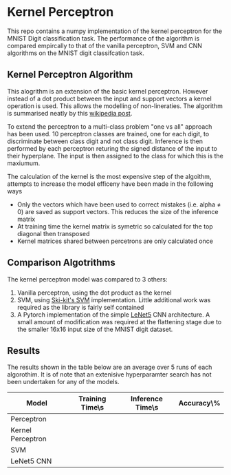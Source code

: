 # Kernel Perceptron

This repo contains a numpy implementation of the kernel perceptron for the MNIST Digit classification task. The performance of the algorithm is compared empircally to that of the vanilla perceptron, SVM and CNN algorithms on the MNIST digit classifcation task.

## Kernel Perceptron Algorithm

This alogrithm is an extension of the basic kernel perceptron. However instead of a dot product between the input and support vectors a kernel operation is used. This allows the modelling of non-lineraties. The algorithm is summarised neatly by this [wikipedia post](https://en.wikipedia.org/wiki/Kernel_perceptron).

To extend the perceptron to a multi-class problem "one vs all" approach has been used. 10 perceptron classes are trained, one for each digit, to discriminate between class digit and not class digit. Inference is then performed by each perceptron returing the signed distance of the input to their hyperplane. The input is then assigned to the class for which this is the maxiumum. 

The calculation of the kernel is the most expensive step of the algoithm, attempts to increase the model efficeny have been made in the following ways
+   Only the vectors which have been used to correct mistakes (i.e. alpha ≠ 0) are saved as support vectors. This reduces the size of the inference matrix
+   At training time the kernel matrix is symetric so calculated for the top diagonal then transposed
+   Kernel matrices shared between percetrons are only calculated once

## Comparison Algotrithms

The kernel perceptron model was compared to 3 others:
1.  Vanilla perceptron, using the dot product as the kernel
2.  SVM, using [Ski-kit's SVM](https://scikit-learn.org/stable/modules/svm.html) implementation. Little additional work was required as the library is fairly self contained
3. A Pytorch implementation of the simple [LeNet5](https://en.wikipedia.org/wiki/LeNet) CNN architecture. A small amount of modification was required at the flattening stage due to the smaller 16x16 input size of the MNIST digit dataset.

## Results

The results shown in the table below are an average over 5 runs of each algorothim. It is of note that an extenisive hyperparamter search has not been undertaken for any of the models.

| Model             | Training Time\s | Inference Time\s | Accuracy\\% |
|-------------------|-----------------|------------------|------------|
| Perceptron        |                 |                  |            |
| Kernel Perceptron |                 |                  |            |
| SVM               |                 |                  |            |
| LeNet5 CNN        |                 |                  |            |
